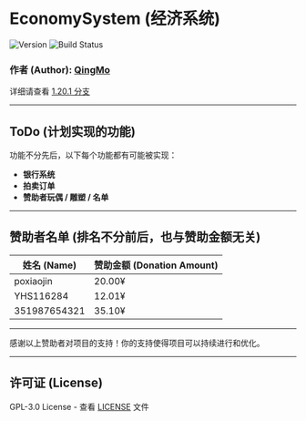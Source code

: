 # EconomySystem (经济系统)

![Version](https://img.shields.io/badge/version-v1.1.6-blue)
![Build Status](https://img.shields.io/badge/build-passing-brightgreen)

### 作者 (Author): [QingMo](https://github.com/QingMo)

详细请查看 [1.20.1 分支](https://github.com/QingMo-A/EconomySystem/tree/1.20.1)

---

## ToDo (计划实现的功能)

功能不分先后，以下每个功能都有可能被实现：

- **银行系统**
- **拍卖订单**
- **赞助者玩偶 / 雕塑 / 名单**

---

## 赞助者名单 (排名不分前后，也与赞助金额无关)

| 姓名 (Name)        | 赞助金额 (Donation Amount) |
|--------------------|----------------------------|
| poxiaojin          | 20.00¥                     |
| YHS116284          | 12.01¥                     |
| 351987654321       | 35.10¥                     |

---

感谢以上赞助者对项目的支持！你的支持使得项目可以持续进行和优化。

---

## 许可证 (License)

GPL-3.0 License - 查看 [LICENSE](LICENSE) 文件

